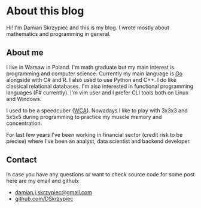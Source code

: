 # About this blog

Hi! I'm Damian Skrzypiec and this is my blog. I wrote mostly about mathematics and
programming in general.

## About me
I live in Warsaw in Poland. I'm math graduate but my main interest is
programming and computer science. Currently my main language is 
[Go](https://golang.org/) alongside with C# and R. I also used to use Python 
and C++. I do like classical relational databases. I'm also interested in functional
programming languages (F# currently). I'm vim user and I prefer CLI tools both 
on Linux and Windows.

I used to be a speedcuber ([WCA](https://www.worldcubeassociation.org/persons/2009SKRZ01)). 
Nowadays I like to play with 3x3x3 and 5x5x5 during programming to practice my
muscle memory and concentration.

For last few years I've been working in financial sector (credit risk to be
precise) where I've been an analyst, data scientist and backend developer.


## Contact

In case you have any questions or want to check source code for some post here
are my email and github:

* damian.j.skrzypiec@gmail.com
* [github.com/DSkrzypiec](https://github.com/DSkrzypiec/)


